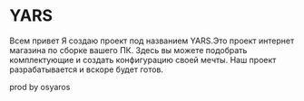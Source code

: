 # YARS
Всем привет 
Я создаю проект под названием YARS.Это проект интернет магазина по сборке вашего ПК.
Здесь вы можете подобрать комплектующие и создать конфигурацию своей мечты.
Наш проект разрабатывается и вскоре будет готов.

prod by osyaros
